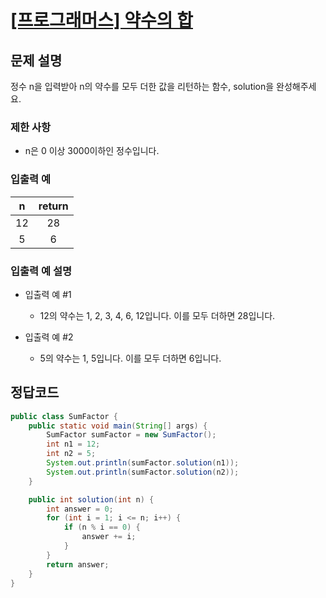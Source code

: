 # [\[프로그래머스\] 약수의 합](https://programmers.co.kr/learn/courses/30/lessons/12928)

## 문제 설명
정수 n을 입력받아 n의 약수를 모두 더한 값을 리턴하는 함수, solution을 완성해주세요.

### 제한 사항
- n은 0 이상 3000이하인 정수입니다.

### 입출력 예
n | return
:---: | :---:
12 | 28
5 | 6

### 입출력 예 설명
- 입출력 예 #1
    - 12의 약수는 1, 2, 3, 4, 6, 12입니다. 이를 모두 더하면 28입니다.

- 입출력 예 #2
    - 5의 약수는 1, 5입니다. 이를 모두 더하면 6입니다.

## 정답코드

```java
public class SumFactor {
    public static void main(String[] args) {
        SumFactor sumFactor = new SumFactor();
        int n1 = 12;
        int n2 = 5;
        System.out.println(sumFactor.solution(n1));
        System.out.println(sumFactor.solution(n2));
    }

    public int solution(int n) {
        int answer = 0;
        for (int i = 1; i <= n; i++) {
            if (n % i == 0) {
                answer += i;
            }
        }
        return answer;
    }
}
```
